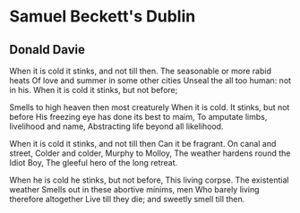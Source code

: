 # Samuel Beckett's Dublin
## Donald Davie
﻿When it is cold it stinks, and not till then.
The seasonable or more rabid heats
Of love and summer in some other cities
Unseal the all too human: not in his.
When it is cold it stinks, but not before;

Smells to high heaven then most creaturely
When it is cold. It stinks, but not before
His freezing eye has done its best to maim,
To amputate limbs, livelihood and name,
Abstracting life beyond all likelihood.

When it is cold it stinks, and not till then
Can it be fragrant. On canal and street,
Colder and colder, Murphy to Molloy,
The weather hardens round the Idiot Boy,
The gleeful hero of the long retreat.

When he is cold he stinks, but not before,
This living corpse. The existential weather
Smells out in these abortive minims, men
Who barely living therefore altogether
Live till they die; and sweetly smell till then.